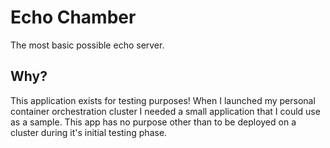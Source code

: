 # Echo Chamber

The most basic possible echo server.

## Why?

This application exists for testing purposes! When I launched my personal container orchestration cluster I needed a small application that I could use as a sample. This app has no purpose other than to be deployed on a cluster during it's initial testing phase.
